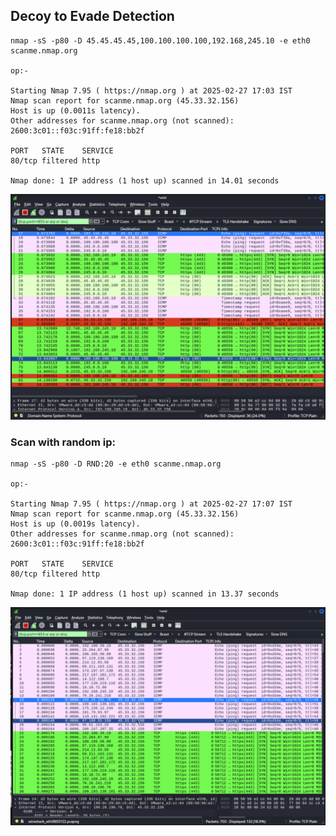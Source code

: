 ## Decoy to Evade Detection

```
nmap -sS -p80 -D 45.45.45.45,100.100.100.100,192.168,245.10 -e eth0 scanme.nmap.org

op:-

Starting Nmap 7.95 ( https://nmap.org ) at 2025-02-27 17:03 IST
Nmap scan report for scanme.nmap.org (45.33.32.156)
Host is up (0.0011s latency).
Other addresses for scanme.nmap.org (not scanned): 2600:3c01::f03c:91ff:fe18:bb2f

PORT   STATE    SERVICE
80/tcp filtered http

Nmap done: 1 IP address (1 host up) scanned in 14.01 seconds
```

![Diagram](https://github.com/Diptiranjan9/Nmap-Notes/blob/main/pcap/Screenshot%202025-02-27%20at%205.06.18%20PM.png)

### Scan with random ip:

```
nmap -sS -p80 -D RND:20 -e eth0 scanme.nmap.org

op:-

Starting Nmap 7.95 ( https://nmap.org ) at 2025-02-27 17:07 IST
Nmap scan report for scanme.nmap.org (45.33.32.156)
Host is up (0.0019s latency).
Other addresses for scanme.nmap.org (not scanned): 2600:3c01::f03c:91ff:fe18:bb2f

PORT   STATE    SERVICE
80/tcp filtered http

Nmap done: 1 IP address (1 host up) scanned in 13.37 seconds
```

![Diagram](https://github.com/Diptiranjan9/Nmap-Notes/blob/main/pcap/Screenshot%202025-02-27%20at%205.08.55%20PM.png)
